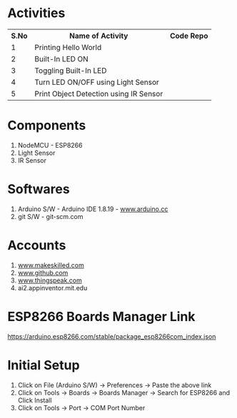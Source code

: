 # Activities
<table>
  <tr>
    <th>S.No</th>
    <th>Name of Activity</th>
    <th>Code Repo</th>
  </tr>
  <tr>
    <td>1</td>
    <td>Printing Hello World</td>
    <td></td>
  </tr>
  <tr>
    <td>2</td>
    <td>Built-In LED ON</td>
    <td></td>
  </tr>
  <tr>
    <td>3</td>
    <td>Toggling Built-In LED</td>
    <td></td>
  </tr>
  <tr>
    <td>4</td>
    <td>Turn LED ON/OFF using Light Sensor</td>
    <td></td>
  </tr>
  <tr>
    <td>5</td>
    <td>Print Object Detection using IR Sensor</td>
    <td></td>
  </tr>
</table>

# Components
1. NodeMCU - ESP8266
2. Light Sensor
3. IR Sensor

# Softwares
1. Arduino S/W - Arduino IDE 1.8.19 - www.arduino.cc
2. git S/W - git-scm.com

# Accounts
1. www.makeskilled.com
2. www.github.com
3. www.thingspeak.com
4. ai2.appinventor.mit.edu

# ESP8266 Boards Manager Link
https://arduino.esp8266.com/stable/package_esp8266com_index.json

# Initial Setup
1. Click on File (Arduino S/W) -> Preferences -> Paste the above link
2. Click on Tools -> Boards -> Boards Manager -> Search for ESP8266 and Click Install
3. Click on Tools -> Port -> COM Port Number
